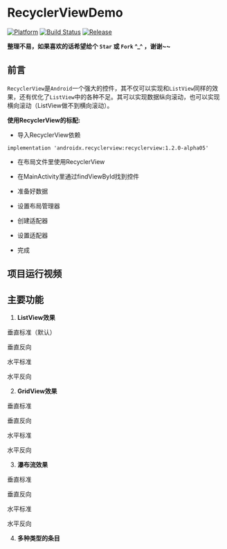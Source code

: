 # RecyclerViewDemo

[![Platform][1]][2]  [![Build Status][3]][4]  [![Release][5]][6]   

[1]:https://img.shields.io/badge/platform-Android-blue.svg
[2]:https://github.com/iceCola7/WanAndroid

[3]:https://travis-ci.com/iceCola7/WanAndroid.svg?branch=master
[4]:https://travis-ci.com/iceCola7/WanAndroid

[5]:https://img.shields.io/badge/API-21%2B-brightgreen.svg?style=flat
[6]:https://android-arsenal.com/api?level=21

**整理不易，如果喜欢的话希望给个 `Star` 或 `Fork` ^_^ ，谢谢~~**

## 前言
`RecyclerView`是`Android`一个强大的控件，其不仅可以实现和`ListView`同样的效果，还有优化了`ListView`中的各种不足。其可以实现数据纵向滚动，也可以实现横向滚动（ListView做不到横向滚动）。

**使用RecyclerView的标配:**

- 导入RecyclerView依赖

`implementation 'androidx.recyclerview:recyclerview:1.2.0-alpha05'`

- 在布局文件里使用RecyclerView

- 在MainActivity里通过findViewById找到控件

- 准备好数据

- 设置布局管理器

- 创建适配器

- 设置适配器

- 完成

## 项目运行视频



## 主要功能

1. **ListView效果**

垂直标准（默认）

垂直反向

水平标准

水平反向

2. **GridView效果**

垂直标准

垂直反向

水平标准

水平反向

3. **瀑布流效果**

垂直标准

垂直反向

水平标准

水平反向

4. **多种类型的条目**

